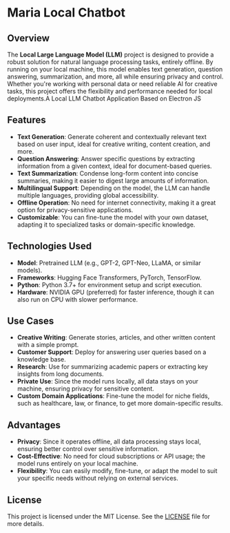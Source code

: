# Maria Local Chatbot

## Overview

The **Local Large Language Model (LLM)** project is designed to provide a robust solution for natural language processing tasks, entirely offline. By running on your local machine, this model enables text generation, question answering, summarization, and more, all while ensuring privacy and control. Whether you're working with personal data or need reliable AI for creative tasks, this project offers the flexibility and performance needed for local deployments.A Local LLM Chatbot Application Based on Electron JS


## Features

- **Text Generation**: Generate coherent and contextually relevant text based on user input, ideal for creative writing, content creation, and more.
- **Question Answering**: Answer specific questions by extracting information from a given context, ideal for document-based queries.
- **Text Summarization**: Condense long-form content into concise summaries, making it easier to digest large amounts of information.
- **Multilingual Support**: Depending on the model, the LLM can handle multiple languages, providing global accessibility.
- **Offline Operation**: No need for internet connectivity, making it a great option for privacy-sensitive applications.
- **Customizable**: You can fine-tune the model with your own dataset, adapting it to specialized tasks or domain-specific knowledge.

## Technologies Used

- **Model**: Pretrained LLM (e.g., GPT-2, GPT-Neo, LLaMA, or similar models).
- **Frameworks**: Hugging Face Transformers, PyTorch, TensorFlow.
- **Python**: Python 3.7+ for environment setup and script execution.
- **Hardware**: NVIDIA GPU (preferred) for faster inference, though it can also run on CPU with slower performance.

## Use Cases

- **Creative Writing**: Generate stories, articles, and other written content with a simple prompt.
- **Customer Support**: Deploy for answering user queries based on a knowledge base.
- **Research**: Use for summarizing academic papers or extracting key insights from long documents.
- **Private Use**: Since the model runs locally, all data stays on your machine, ensuring privacy for sensitive content.
- **Custom Domain Applications**: Fine-tune the model for niche fields, such as healthcare, law, or finance, to get more domain-specific results.

## Advantages

- **Privacy**: Since it operates offline, all data processing stays local, ensuring better control over sensitive information.
- **Cost-Effective**: No need for cloud subscriptions or API usage; the model runs entirely on your local machine.
- **Flexibility**: You can easily modify, fine-tune, or adapt the model to suit your specific needs without relying on external services.

## License

This project is licensed under the MIT License. See the [LICENSE](LICENSE) file for more details.


